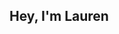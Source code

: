 ## Hey, I'm Lauren

<!-- **hortonln/hortonln** is a ✨ _special_ ✨ repository because its `README.md` (this file) appears on your GitHub profile.
💻 I’m currently working on ... 100 Days of Code Python Bootcamp

Check out my repos below of what I've learned thus far in my developer journey.


